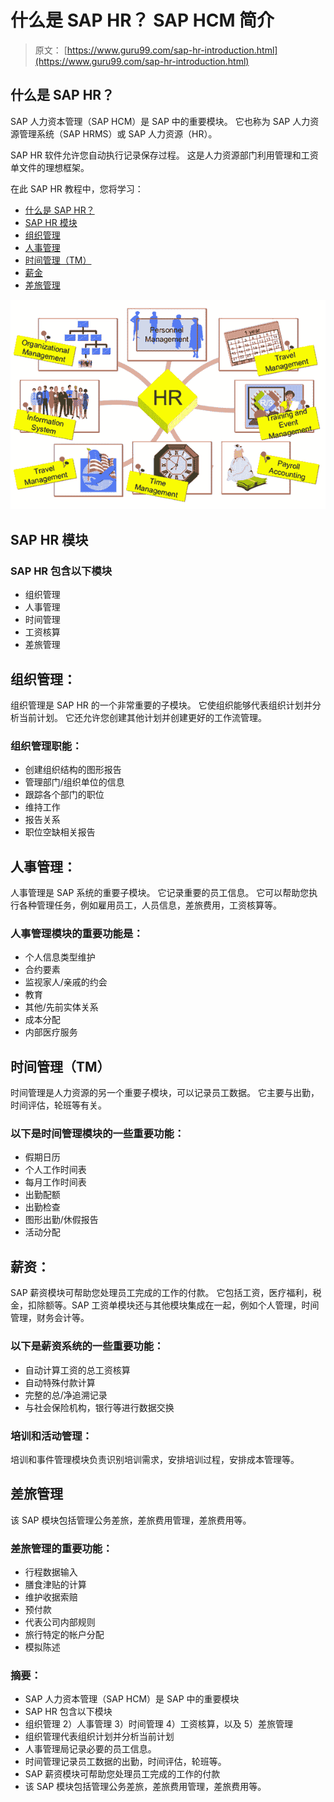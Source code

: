 # 什么是 SAP HR？ SAP HCM 简介

> 原文： [https://www.guru99.com/sap-hr-introduction.html](https://www.guru99.com/sap-hr-introduction.html)

## 什么是 SAP HR？

SAP 人力资本管理（SAP HCM）是 SAP 中的重要模块。 它也称为 SAP 人力资源管理系统（SAP HRMS）或 SAP 人力资源（HR）。

SAP HR 软件允许您自动执行记录保存过程。 这是人力资源部门利用管理和工资单文件的理想框架。

在此 SAP HR 教程中，您将学习：

*   [什么是 SAP HR？](#1)
*   [SAP HR 模块](#2)
*   [组织管理](#3)
*   [人事管理](#4)
*   [时间管理（TM）](#5)
*   [薪金](#6)
*   [差旅管理](#7)

[![](img/c7962acc9436bb38abe341f939f260a8.png)](/images/1/102319_0610_WhatisSAPHR1.png)

## SAP HR 模块

### SAP HR 包含以下模块

*   组织管理
*   人事管理
*   时间管理
*   工资核算
*   差旅管理

## 组织管理：

组织管理是 SAP HR 的一个非常重要的子模块。 它使组织能够代表组织计划并分析当前计划。 它还允许您创建其他计划并创建更好的工作流管理。

### 组织管理职能：

*   创建组织结构的图形报告
*   管理部门/组织单位的信息
*   跟踪各个部门的职位
*   维持工作
*   报告关系
*   职位空缺相关报告

## 人事管理：

人事管理是 SAP 系统的重要子模块。 它记录重要的员工信息。 它可以帮助您执行各种管理任务，例如雇用员工，人员信息，差旅费用，工资核算等。

### 人事管理模块的重要功能是：

*   个人信息类型维护
*   合约要素
*   监视家人/亲戚的约会
*   教育
*   其他/先前实体关系
*   成本分配
*   内部医疗服务

## 时间管理（TM）

时间管理是人力资源的另一个重要子模块，可以记录员工数据。 它主要与出勤，时间评估，轮班等有关。

### 以下是时间管理模块的一些重要功能：

*   假期日历
*   个人工作时间表
*   每月工作时间表
*   出勤配额
*   出勤检查
*   图形出勤/休假报告
*   活动分配

## 薪资：

SAP 薪资模块可帮助您处理员工完成的工作的付款。 它包括工资，医疗福利，税金，扣除额等。SAP 工资单模块还与其他模块集成在一起，例如个人管理，时间管理，财务会计等。

### 以下是薪资系统的一些重要功能：

*   自动计算工资的总工资核算
*   自动特殊付款计算
*   完整的总/净追溯记录
*   与社会保险机构，银行等进行数据交换

### 培训和活动管理：

培训和事件管理模块负责识别培训需求，安排培训过程，安排成本管理等。

## 差旅管理

该 SAP 模块包括管理公务差旅，差旅费用管理，差旅费用等。

### 差旅管理的重要功能：

*   行程数据输入
*   膳食津贴的计算
*   维护收据索赔
*   预付款
*   代表公司内部规则
*   旅行特定的帐户分配
*   模拟陈述

### 摘要：

*   SAP 人力资本管理（SAP HCM）是 SAP 中的重要模块
*   SAP HR 包含以下模块
*   组织管理 2）人事管理 3）时间管理 4）工资核算，以及 5）差旅管理
*   组织管理代表组织计划并分析当前计划
*   人事管理局记录必要的员工信息。
*   时间管理记录员工数据的出勤，时间评估，轮班等。
*   SAP 薪资模块可帮助您处理员工完成的工作的付款
*   该 SAP 模块包括管理公务差旅，差旅费用管理，差旅费用等。